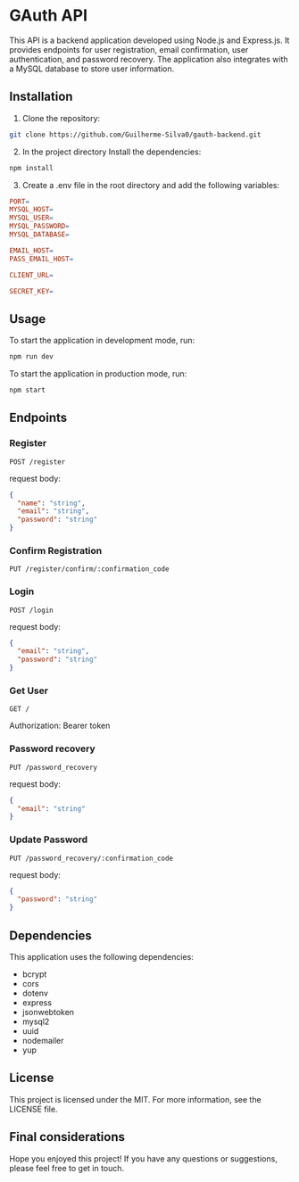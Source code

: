 # GAuth API

This API is a backend application developed using Node.js and Express.js. It provides endpoints for user registration, email confirmation, user authentication, and password recovery. The application also integrates with a MySQL database to store user information.

## Installation

1. Clone the repository:

```bash
git clone https://github.com/Guilherme-Silva0/gauth-backend.git
```

2. In the project directory Install the dependencies:

```bash
npm install
```

3. Create a .env file in the root directory and add the following variables:

```makefile
PORT=
MYSQL_HOST=
MYSQL_USER=
MYSQL_PASSWORD=
MYSQL_DATABASE=

EMAIL_HOST=
PASS_EMAIL_HOST=

CLIENT_URL=

SECRET_KEY=
```

## Usage

To start the application in development mode, run:

```bash
npm run dev
```

To start the application in production mode, run:

```bash
npm start
```

## Endpoints

### Register

```url
POST /register
```

request body:

```json
{
  "name": "string",
  "email": "string",
  "password": "string"
}
```

### Confirm Registration

```url
PUT /register/confirm/:confirmation_code
```

### Login

```url
POST /login
```

request body:

```json
{
  "email": "string",
  "password": "string"
}
```

### Get User

```url
GET /
```

Authorization: Bearer token

### Password recovery

```url
PUT /password_recovery
```

request body:

```json
{
  "email": "string"
}
```

### Update Password

```url
PUT /password_recovery/:confirmation_code
```

request body:

```json
{
  "password": "string"
}
```

## Dependencies

This application uses the following dependencies:

- bcrypt
- cors
- dotenv
- express
- jsonwebtoken
- mysql2
- uuid
- nodemailer
- yup

## License

This project is licensed under the MIT. For more information, see the LICENSE file.

## Final considerations

Hope you enjoyed this project! If you have any questions or suggestions, please feel free to get in touch.

